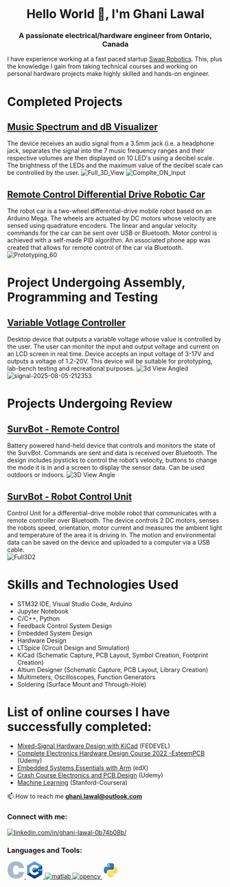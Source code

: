 <h1 align="center">Hello World 👋, I'm Ghani Lawal</h1>
<h3 align="center">A passionate electrical/hardware engineer from Ontario, Canada</h3>

I have experience working at a fast paced startup [Swap Robotics](https://www.swaprobotics.com).  This, plus the knowledge I gain from taking technical courses and working on personal hardware projects make highly skilled and hands-on engineer.

# Completed Projects
## [Music Spectrum and dB Visualizer](https://github.com/GhanGhan/Music_Visualizer)
The device receives an audio signal from a 3.5mm jack (i.e. a headphone jack, separates the signal into the 7 music frequency ranges and their respective volumes are then displayed on 10 LED's using a decibel scale. The brightness of the LEDs and the maximum value of the decibel scale can be controlled by the user.
![Full_3D_View](https://github.com/user-attachments/assets/a513a4b3-0c6a-411a-ad67-5cef4c470ad2)
![Complte_ON_Input](https://github.com/user-attachments/assets/053f506c-db6f-4422-9a42-44ff714b1780)


## [Remote Control Differential Drive Robotic Car](https://github.com/GhanGhan/Robot_Smart_Car)
The robot car is a two-wheel differential-drive mobile robot based on an Arduino Mega. The wheels are actuated by DC motors whose velocity are sensed using quadrature encoders. The linear and angular velocity commands for the car can be sent over USB or Bluetooth.  Motor control is achieved with a self-made PID algorithm.  An associated phone app was created that allows for remote control of the car via Bluetooth.
![Prototyping_60](https://github.com/user-attachments/assets/6f8b37ed-3e90-4f94-bc96-c2d4155ba29d)

# Project Undergoing Assembly, Programming and Testing
## [Variable Votlage Controller](https://github.com/GhanGhan/Variable_Voltage_Controller)
Desktop device that outputs a variable voltage whose value is controlled by the user. The user can monitor the input and output voltage and current on an LCD screen in real time.  Device accepts an input voltage of 3-17V and outputs a voltage of 1.2-20V. This device will be suitable for prototyping, lab-bench testing and recreational purposes.
![3d View Angled](https://github.com/user-attachments/assets/0e84130c-7a4c-4245-8d27-265ef03d714b)
![signal-2025-08-05-212353](https://github.com/user-attachments/assets/11d7c193-8161-4493-afd3-537e0df24d89)


# Projects Undergoing Review
## [SurvBot - Remote Control](https://github.com/GhanGhan/SurvBot) 
Battery powered hand-held device that controls and monitors the state of the SurvBot.  Commands are sent and data is received over Bluetooth.  The design includes joysticks to control the robot’s velocity, buttons to change the mode it is in and a screen to display the sensor data.  Can be used outdoors or indoors.
![3D View Angle](https://github.com/user-attachments/assets/59e737eb-a533-46f1-b694-ad570eb5defd)







## [SurvBot - Robot Control Unit](https://github.com/GhanGhan/SurvBot) 
Control Unit for a differential-drive mobile robot that communicates with a remote controller over Bluetooth.  The device controls 2 DC motors, senses the robots speed, orientation, motor current and measures the ambient light and temperature of the area it is driving in.   The motion and environmental data can be saved on the device and uploaded to a computer via a USB cable.  
![Full3D2](https://github.com/user-attachments/assets/f53bb54e-3e4e-49eb-ac34-42d09c6f07c5)





# Skills and Technologies Used
-	STM32 IDE, Visual Studio Code, Arduino
-	Jupyter Notebook
-	C/C++, Python
-	Feedback Control System Design
-	Embedded System Design
-	Hardware Design
-	LTSpice (Circuit Design and Simulation)
-	KiCad (Schematic Capture, PCB Layout, Symbol Creation, Footprint Creation)
-	Altium Designer (Schematic Capture, PCB Layout, Library Creation)
-	Multimeters, Oscilloscopes, Function Generators
-	Soldering (Surface Mount and Through-Hole)


# List of online courses I have successfully completed:
  - [Mixed-Signal Hardware Design with KiCad](https://certificate.fedevel.education/137c159d37506c5517087e200.pdf) (FEDEVEL)
  - [Complete Electronics Hardware Design Course 2022 -EsteemPCB](https://www.udemy.com/certificate/UC-d1c49dd4-01d9-45d1-aaf3-c9fa9a8a2be2/) (Udemy)
  - [Embedded Systems Essentials with Arm](https://courses.edx.org/certificates/865e42d2027d42fb9165240f765f9dfc) (edX)
  - [Crash Course Electronics and PCB Design](https://www.udemy.com/certificate/UC-379ced05-0b51-4840-a380-84081d620ae7/) (Udemy)
  - [Machine Learning](https://www.coursera.org/account/accomplishments/verify/FDLLCFYFQD9B?utm_source=link&utm_medium=certificate&utm_content=cert_image&utm_campaign=sharing_cta&utm_product=course) (Stanford-Coursera)



📫 How to reach me **ghani.lawal@outlook.com**



<h3 align="left">Connect with me:</h3>
<p align="left">
<a href="https://linkedin.com/in/linkedin.com/in/ghani-lawal-0b74b08b/" target="blank"><img align="center" src="https://raw.githubusercontent.com/rahuldkjain/github-profile-readme-generator/master/src/images/icons/Social/linked-in-alt.svg" alt="linkedin.com/in/ghani-lawal-0b74b08b/" height="30" width="40" /></a>
</p>

<h3 align="left">Languages and Tools:</h3>
<p align="left"> <a href="https://www.cprogramming.com/" target="_blank" rel="noreferrer"> <img src="https://raw.githubusercontent.com/devicons/devicon/master/icons/c/c-original.svg" alt="c" width="40" height="40"/> </a> <a href="https://www.w3schools.com/cpp/" target="_blank" rel="noreferrer"> <img src="https://raw.githubusercontent.com/devicons/devicon/master/icons/cplusplus/cplusplus-original.svg" alt="cplusplus" width="40" height="40"/> </a> <a href="https://www.mathworks.com/" target="_blank" rel="noreferrer"> <img src="https://upload.wikimedia.org/wikipedia/commons/2/21/Matlab_Logo.png" alt="matlab" width="40" height="40"/> </a> <a href="https://opencv.org/" target="_blank" rel="noreferrer"> <img src="https://www.vectorlogo.zone/logos/opencv/opencv-icon.svg" alt="opencv" width="40" height="40"/> </a> <a href="https://www.python.org" target="_blank" rel="noreferrer"> <img src="https://raw.githubusercontent.com/devicons/devicon/master/icons/python/python-original.svg" alt="python" width="40" height="40"/> </a> </p>

